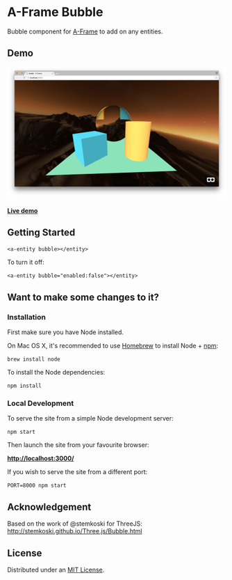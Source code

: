 # A-Frame Bubble

Bubble component for [A-Frame](https://aframe.io) to add on any entities.

## Demo

![Alt text](static/screenshot.png)

#### [Live demo](https://etiennepinchon.github.io/aframe-bubble/)

## Getting Started

```
<a-entity bubble></entity>
```

To turn it off:

```
<a-entity bubble="enabled:false"></entity>
```

## Want to make some changes to it?

### Installation

First make sure you have Node installed.

On Mac OS X, it's recommended to use [Homebrew](http://brew.sh/) to install Node + [npm](https://www.npmjs.com):

    brew install node

To install the Node dependencies:

    npm install


### Local Development

To serve the site from a simple Node development server:

    npm start

Then launch the site from your favourite browser:

[__http://localhost:3000/__](http://localhost:3000/)

If you wish to serve the site from a different port:

    PORT=8000 npm start


## Acknowledgement

Based on the work of @stemkoski for ThreeJS:
http://stemkoski.github.io/Three.js/Bubble.html

## License

Distributed under an [MIT License](LICENSE).
